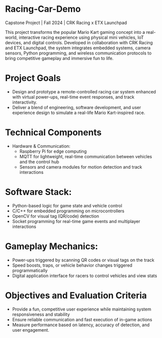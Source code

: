 # Racing-Car-Demo
Capstone Project | Fall 2024 | CRK Racing x ETX Launchpad

This project transforms the popular Mario Kart gaming concept into a real-world, interactive racing experience using physical mini vehicles, IoT devices, and digital controls. Developed in collaboration with CRK Racing and ETX Launchpad, the system integrates embedded systems, camera sensors, Python programming, and wireless communication protocols to bring competitive gameplay and immersive fun to life.

# Project Goals
- Design and prototype a remote-controlled racing car system enhanced with virtual power-ups, real-time event responses, and track interactivity.
- Deliver a blend of engineering, software development, and user experience design to simulate a real-life Mario Kart-inspired race.

# Technical Components
- Hardware & Communication:
  * Raspberry Pi for edge computing
  * MQTT for lightweight, real-time communication between vehicles and the control hub
  * Sensors and camera modules for motion detection and track interactions

#  Software Stack:
- Python-based logic for game state and vehicle control
- C/C++ for embedded programming on microcontrollers
- OpenCV for visual tag (QR/code) detection
- Socket programming for real-time game events and multiplayer interactions

# Gameplay Mechanics:
- Power-ups triggered by scanning QR codes or visual tags on the track
- Speed boosts, traps, or vehicle behavior changes triggered programmatically
- Digital application interface for racers to control vehicles and view stats

# Objectives and Evaluation Criteria
- Provide a fun, competitive user experience while maintaining system responsiveness and stability
- Ensure reliable communication and fast execution of in-game actions
- Measure performance based on latency, accuracy of detection, and user engagement.

